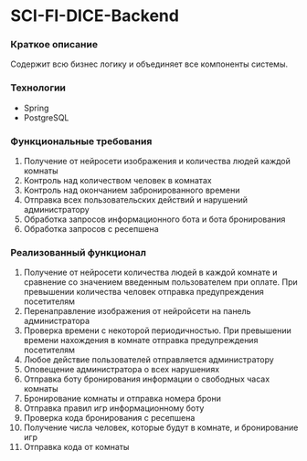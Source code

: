 # SCI-FI-DICE-Backend
### Краткое описание
Содержит всю бизнес логику и объединяет все компоненты системы.
### Технологии
* Spring
* PostgreSQL
### Функциональные требования
1. Получение от нейросети изображения и количества людей каждой комнаты
2. Контроль над количеством человек в комнатах
3. Контроль над окончанием забронированного времени
4. Отправка всех пользовательских действий и нарушений администратору
5. Обработка запросов информационного бота и бота бронирования
6. Обработка запросов с ресепшена
### Реализованный функционал
1. Получение от нейросети количества людей в каждой комнате и сравнение со значением введенным пользователем при оплате. При превышении количества человек отправка предупреждения посетителям
2. Перенаправление изображения от нейройсети на панель администратора
3. Проверка времени с некоторой периодичностью. При превышении времени нахождения в комнате отправка предупреждения посетителям
4. Любое действие пользователей отправляется администратору
5. Оповещение администратора о всех нарушениях
6. Отправка боту бронирования информации о свободных часах комнаты
7. Бронирование комнаты и отправка номера брони
8. Отправка правил игр информационному боту
9. Проверка кода бронирования с ресепшена
10. Получение числа человек, которые будут в комнате, и бронирование игр
11. Отправка кода от комнаты
